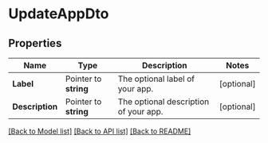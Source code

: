 # UpdateAppDto

## Properties

Name | Type | Description | Notes
------------ | ------------- | ------------- | -------------
**Label** | Pointer to **string** | The optional label of your app. | [optional] 
**Description** | Pointer to **string** | The optional description of your app. | [optional] 

[[Back to Model list]](../README.md#documentation-for-models) [[Back to API list]](../README.md#documentation-for-api-endpoints) [[Back to README]](../README.md)


